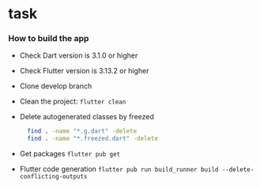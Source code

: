 # task

### How to build the app

- Check Dart version is 3.1.0 or higher
- Check Flutter version is 3.13.2 or higher
- Clone develop branch
- Clean the project:
  `flutter clean`
- Delete autogenerated classes by freezed

  ```bash
    find . -name "*.g.dart" -delete
    find . -name "*.freezed.dart" -delete
  ```
- Get packages
  `flutter pub get`
- Flutter code generation
  `flutter pub run build_runner build --delete-conflicting-outputs`
